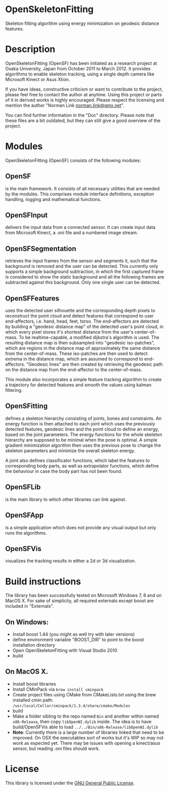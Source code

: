 # OpenSkeletonFitting

Skeleton fitting algorithm using energy minimization on geodesic distance features.

# Description

OpenSkeletonFitting (OpenSF) has been initiated as a research project at Osaka University, Japan from October 2011 to March 2012. It provides algorithms to enable skeleton tracking, using a single depth camera like Microsoft Kinect or Asus Xtion.

If you have ideas, constructive criticism or want to contribute to the project, please feel free to contact the author at anytime. Using this project or parts of it in derived works is highly encouraged. Please respect the licensing and mention the author "Norman Link <norman.link@gmx.net>".

You can find further information in the "Doc\" directory. Please note that these files are a bit outdated, but they can still give a good overview of the project.

# Modules

OpenSkeletonFitting (OpenSF) consists of the following modules:

## OpenSF

is the main framework. It consists of all necessary utilities that are needed by the modules. This comprises module interface definitions, exception handling, logging and mathematical functions.

## OpenSFInput

delivers the input data from a connected sensor. It can create input data from Microsoft Kinect, a .oni file and a numbered image stream.

## OpenSFSegmentation

retrieves the input frames from the sensor and segments it, such that the background is removed and the user can be detected. This currently only supports a simple background subtraction, in which the first captured frame is considered to show the static background and all the following frames are subtracted against this background. Only one single user can be detected.

## OpenSFFeatures

uses the detected user silhouette and the corresponding depth pixels to reconstruct the point cloud and detect features that correspond to user end-affectors, i.e. hand, head, feet, torso. The end-affectors are detected by building a "geodesic distance map" of the detected user's point cloud, in which every pixel stores it's shortest distance from the user's center-of-mass. To be realtime-capable, a modified dijkstra's algorithm is used. The resulting distance map is then subsampled into "geodesic iso-patches", which are regions in the distance map of approximately the same distance from the center-of-mass. These iso-patches are then used to detect extrema in the distance map, which are assumed to correspond to end-affectors. "Geodesic lines" are then created by retrieving the geodesic path on the distance map from the end-affector to the center-of-mass.

This module also incorporates a simple feature tracking algorithm to create a trajectory for detected features and smooth the values using kalman filtering.

## OpenSFitting

defines a skeleton hierarchy consisting of joints, bones and constraints. An energy function is then attached to each joint which uses the previously detected features, geodesic lines and the point cloud to define an energy, based on the joint parameters. The energy functions for the whole skeleton hierarchy are supposed to be minimal when the pose is optimal. A simple gradient minimization algorithm then uses the previous pose to change the skeleton parameters and minimize the overall skeleton energy.

A joint also defines classificator functions, which label the features to corresponding body parts, as well as extrapolator functions, which define the behaviour in case the body part has not been found.

## OpenSFLib

is the main library to which other libraries can link against.

## OpenSFApp

is a simple application which does not provide any visual output but only runs the algorithms.

## OpenSFVis

visualizes the tracking results in either a 2d or 3d visualization.

# Build instructions

The library has been successfully tested on Microsoft Windows 7, 8 and on MacOS X. For sake of simplicity, all required externals except boost are included in "Externals\".

## On Windows:

- Install boost 1.44 (you might as well try with later versions)
- define environment variable "BOOST_DIR" to point to the boost installation directory
- Open OpenSkeletonFitting with Visual Studio 2010
- build

## On MacOS X.

- Install boost libraries
- Install CMinPack via `brew install cminpack`
- Create project files using CMake from CMakeLists.txt using the brew installed cmin path: `/usr/local/Cellar/cminpack/1.3.4/share/cmake/Modules`
- build
- Make a folder sibling to the repo named `Bin` and another within named `x86-Release`, then copy `libOpenNI.dylib` inside.
The idea is to have build/OpenSFVis able to load `../../Bin/x86-Release/libOpenNI.dylib`
- **Note**: Currently there is a large number of libraries linked that need to be improved. 
On OSX the executables sort of works but it's WIP so may not work as expected yet.
There may be issues with opening a kinect/asus sensor, but reading .oni files should work.

# License

This library is licensed under the [GNU General Public License](http://www.gnu.org/licenses/gpl-3.0.en.html, "GPLv3").
